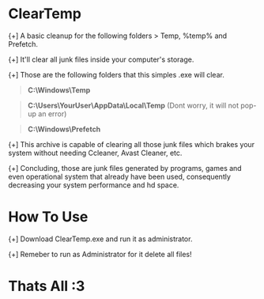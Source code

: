 # ClearTemp


{+] A basic cleanup for the following folders > Temp, %temp% and Prefetch.


{+] It'll clear all junk files inside your computer's storage.


{+] Those are the following folders that this simples .exe will clear.

> **C:\Windows\Temp**

> **C:\Users\YourUser\AppData\Local\Temp** (Dont worry, it will not pop-up an error)

> **C:\Windows\Prefetch**

{+] This archive is capable of clearing all those junk files which brakes your system without needing Ccleaner, Avast Cleaner, etc.

{+] Concluding, those are junk files generated by programs, games and even operational system that already have been used, consequently decreasing your system performance and hd space.

# How To Use

{+] Download ClearTemp.exe and run it as administrator.

{+] Remeber to run as Administrator for it delete all files!

# Thats All :3 
